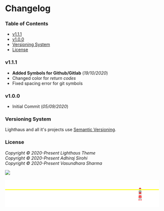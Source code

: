 # Changelog

### Table of Contents
- [v1.1.1](#v1.1.1)
- [v1.0.0](#v1.0.0)
- [Versioning System](#versioning-system)
- [License](#license)

### v1.1.1
- **Added Symbols for Github/Gitlab** (_19/10/2020_)
- Changed color for _return codes_
- Fixed spacing error for git symbols

### v1.0.0
- Initial Commit (_05/09/2020_)

### Versioning System
Lighthaus and all it's projects use [Semantic Versioning](https://semver.org/).  <br/>


### License

_Copyright © 2020-Present Lighthaus Theme_<br>
_Copyright © 2020-Present Adhiraj Sirohi_<br>
_Copyright © 2020-Present Vasundhara Sharma_

<p align="left"><a href="https://github.com/lighthaus-theme/zsh/blob/master/LICENSE"><img src="https://img.shields.io/static/v1.svg??style=flat&logo=appveyore&label=License&message=MIT&colorA=1C918A&colorB=50C16E"/></a></p>

<p align="center"><img src="https://raw.githubusercontent.com/lighthaus-theme/lighthaus/9e5cf66db03fc3e183e6cfbf7c4c04263a4f23df/ImageResources/lighthaus-border.svg"><p>